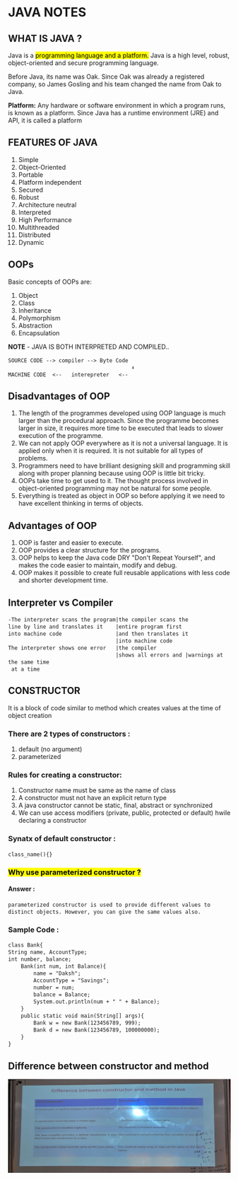 # JAVA NOTES
## WHAT IS JAVA ?
Java is a <mark> programming language and a platform.</mark> Java is a high level, robust, object-oriented and secure programming language.

Before Java, its name was Oak. 
Since Oak was already a registered company, so James Gosling and his team changed the name from Oak to Java.

**Platform:** Any hardware or software environment in which a program runs, is known as a platform. Since Java has a runtime environment (JRE) and API, it is called a platform

## FEATURES OF JAVA
1. Simple
2. Object-Oriented
3. Portable
4. Platform independent
5. Secured
6. Robust
7. Architecture neutral
8. Interpreted
9. High Performance
10. Multithreaded
11. Distributed
12. Dynamic

## OOPs
Basic concepts of OOPs are:
1. Object
2. Class
3. Inheritance
4. Polymorphism
5. Abstraction
6. Encapsulation

**NOTE** - JAVA IS BOTH INTERPRETED AND COMPILED..

    SOURCE CODE --> compiler --> Byte Code
                                           ⬇️
    MACHINE CODE  <--   interepreter   <--

## Disadvantages of OOP
1. The length of the programmes developed using OOP language is much larger than the procedural approach. Since the programme becomes larger in size, it requires more time to be executed that leads to slower execution of the programme.
2. We can not apply OOP everywhere as it is not a universal 
language. It is applied only when it is required. It is not suitable for all types of problems.
3. Programmers need to have brilliant designing skill and 
programming skill along with proper planning because using OOP is little bit tricky.
4. OOPs take time to get used to it. The thought process involved in object-oriented programming may not be natural for some people.
5. Everything is treated as object in OOP so before applying it we need to have excellent thinking in terms of objects.

## Advantages of OOP
1. OOP is faster and easier to execute.
2. OOP provides a clear structure for the programs.
3. OOP helps to keep the Java code DRY "Don't Repeat Yourself", and makes the code easier to maintain, modify and debug.
4. OOP makes it possible to create full reusable applications with less code and shorter development time.

## Interpreter vs Compiler
    -The interpreter scans the program|the compiler scans the 
    line by line and translates it    |entire program first 
    into machine code                 |and then translates it
                                      |into machine code
    The interpreter shows one error   |the compiler 
                                      |shows all errors and |warnings at the same time
     at a time 

## CONSTRUCTOR
It is a block of code similar to method which creates values at the time of object creation
### There are 2 types of constructors : 
1. default (no argument) 
2. parameterized
### Rules for creating a constructor:
1. Constructor name must be same as the name of class
2. A constructor must not have an explicit return type
3. A java constructor cannot be static, final, abstract or synchronized
4. We can use access modifiers (private, public, protected or default) hwile declaring a constructor
### Synatx of default constructor :
    class_name(){}
### <mark> Why use parameterized constructor ? </mark>
#### Answer :
    parameterized constructor is used to provide different values to distinct objects. However, you can give the same values also.

### Sample Code :
    class Bank{
    String name, AccountType;
    int number, balance;
        Bank(int num, int Balance){
            name = "Daksh";
            AccountType = "Savings";
            number = num;
            balance = Balance; 
            System.out.println(num + " " + Balance);
        }
        public static void main(String[] args){
            Bank w = new Bank(123456789, 999);
            Bank d = new Bank(123456789, 100000000);
        }
    }
## Difference between constructor and method
![image difference between constructor and method](./diff.jpg)

